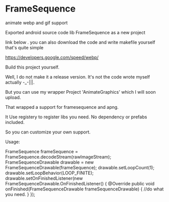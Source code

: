 # FrameSequence
animate webp and gif support 

Exported android source code lib FrameSequence as a new project

link below . you can also download the code and write makefile yourself that's quite simple

https://developers.google.com/speed/webp/

Build this project yourself.

Well, I do not make it a release version. It's not the code wrote myself actually -_-|||.

But you can use my wrapper Project 'AnimateGraphics' which I will soon upload.

That wrapped a support for framesequence and apng. 

It Use registery to register libs you need. No dependency or prefabs included.

So you can customize your own support.


Usage:

FrameSequence frameSequence = FrameSequence.decodeStream(rawImageStream);
FrameSequenceDrawable drawable = new FrameSequenceDrawable(frameSequence);
drawable.setLoopCount(1);
drawable.setLoopBehavior(LOOP_FINITE);
drawable.setOnFinishedListener(new FrameSequenceDrawable.OnFinishedListener() {
    @Override
    public void onFinished(FrameSequenceDrawable frameSequenceDrawable) {
        //do what you need.
    }
});







